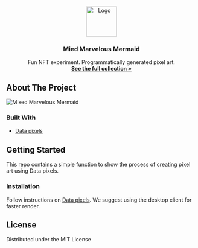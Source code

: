 <!--
*** Thanks for checking out the Best-README-Template. If you have a suggestion
*** that would make this better, please fork the repo and create a pull request
*** or simply open an issue with the tag "enhancement".
*** Thanks again! Now go create something AMAZING! :D
-->



<!-- PROJECT SHIELDS -->
<!--
*** I'm using markdown "reference style" links for readability.
*** Reference links are enclosed in brackets [ ] instead of parentheses ( ).
*** See the bottom of this document for the declaration of the reference variables
*** for contributors-url, forks-url, etc. This is an optional, concise syntax you may use.
*** https://www.markdownguide.org/basic-syntax/#reference-style-links
-->
<!-- PROJECT LOGO -->
<br />
<p align="center">
  <a href="https://opensea.io/collection/mixed-marvelous-mermaids">
    <img src="https://lh3.googleusercontent.com/ygX1yOJn5LZzeFkqhkNYmPdJZn1kz-ITa5M-YQZEPzBA6iRKZJjEssta6HB9WMV522bErJj_Fyk4u5iguRkTejTIkfrJ3Xd9_YWCVQs=s130" alt="Logo" width="80" height="80">
  </a>

  <h3 align="center">Mied Marvelous Mermaid</h3>

  <p align="center">
    Fun NFT experiment. Programmatically generated pixel art.
    <br />
    <a href="https://opensea.io/collection/mixed-marvelous-mermaids"><strong>See the full collection »</strong></a>
    <br />
  </p>
</p>



<!-- ABOUT THE PROJECT -->
## About The Project

![Mixed Marvelous Mermaid](https://lh3.googleusercontent.com/QRwmvcbLJ3_WKxadvZRI0GDZ1k_THV1M3KjF3Totx9Eu6wwu1qd_trXNJrYAVHSdmiEQFJ8o6L6TKQoXfgWuKRDlaTr1qMax8jgcLw=h600)

### Built With

* [Data pixels](https://github.com/gmattie/Data-Pixels)

<!-- GETTING STARTED -->
## Getting Started

This repo contains a simple function to show the process of creating pixel art using Data pixels.

### Installation

Follow instructions on [Data pixels](https://github.com/gmattie/Data-Pixels). We suggest using the desktop client for faster render.

<!-- LICENSE -->
## License

Distributed under the MIT License
